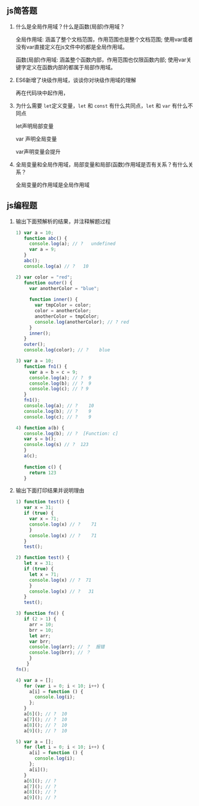 ## js简答题

1. 什么是全局作用域？什么是函数(局部)作用域？

    全局作用域:
   涵盖了整个文档范围，作用范围也是整个文档范围; 使用var或者没有var直接定义在js文件中的都是全局作用域。

   函数(局部)作用域:
   涵盖整个函数内部，作用范围也仅限函数内部; 使用var关键字定义在函数内部的都属于局部作用域。

   

2. ES6新增了块级作用域，谈谈你对块级作用域的理解

    再在代码块中起作用，

3. 为什么需要 `let`定义变量，`let` 和 `const` 有什么共同点，`let` 和 `var` 有什么不同点

    

     let声明局部变量

    var 声明全局变量

   var声明变量会提升

4. 全局变量和全局作用域，局部变量和局部(函数)作用域是否有关系？有什么关系？

    全局变量的作用域是全局作用域


## js编程题

1. 输出下面预解析的结果，并注释解题过程

    ```js
    1) var a = 10;
       function abc() {
         console.log(a); // ?   undefined
         var a = 9;
       }
       abc();
       console.log(a) // ?   10
    
    2) var color = "red";
       function outer() {
         var anotherColor = "blue";
       
         function inner() {
           var tmpColor = color;
           color = anotherColor;
           anotherColor = tmpColor;
           console.log(anotherColor); // ? red
         }
         inner();
       }
       outer();
       console.log(color); // ?    blue
    
    3) var a = 10;
       function fn1() {
         var a = b = c = 9;
         console.log(a); // ?  9
         console.log(b); // ?  9
         console.log(c); // ? 9
       }
       fn1();
       console.log(a); // ?    10
       console.log(b); // ?    9
       console.log(c); // ?    9
    
    4) function a(b) {
       console.log(b); // ?  [Function: c]
       var s = b();
       console.log(s) // ?  123
       }
       a(c);
      
       function c() {
         return 123
       }
    ```

2. 输出下面打印结果并说明理由

    ```js
    1) function test() {
       var x = 31; 
       if (true) {
         var x = 71; 
         console.log(x) // ?    71  
         }
         console.log(x) // ?    71   
       }
       test();
    
    2) function test() {
       let x = 31; 
       if (true) {
         let x = 71; 
         console.log(x) // ?  71 
         }
         console.log(x) // ?   31
       }
       test();
    
    3) function fn() {
       if (2 > 1) {
         arr = 10;
         brr = 10;
         let arr; 
         var brr;
         console.log(arr); // ？  报错
         console.log(brr); // ？   
         }
        }
    fn();
    
    4) var a = [];
       for (var i = 0; i < 10; i++) {
         a[i] = function () {
           console.log(i);
         };
       }
       a[6](); // ?  10
       a[7](); // ?  10
       a[8](); // ?  10
       a[9](); // ?  10
    
    5) var a = [];
       for (let i = 0; i < 10; i++) {
         a[i] = function () {
           console.log(i); 
         };
         a[i]();
       }
       a[6](); // ?  
       a[7](); // ?  
       a[8](); // ?  
       a[9](); // ?      
    ```
